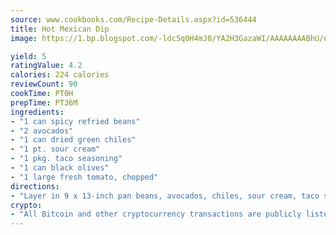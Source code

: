 ```yaml
---
source: www.cookbooks.com/Recipe-Details.aspx?id=536444
title: Hot Mexican Dip
image: https://1.bp.blogspot.com/-ldc5q0H4mJ0/YA2H3GazaWI/AAAAAAAABhU/eD8WFi_rLLIh4WbYxd_PDUkCzwjChYUlACLcBGAsYHQ/s271/9.png

yield: 5
ratingValue: 4.2
calories: 224 calories
reviewCount: 90
cookTime: PT0H
prepTime: PT36M
ingredients:
- "1 can spicy refried beans"
- "2 avocados"
- "1 can dried green chiles"
- "1 pt. sour cream"
- "1 pkg. taco seasoning"
- "1 can black olives"
- "1 large fresh tomato, chopped"
directions:
- "Layer in 9 x 13-inch pan beans, avocados, chiles, sour cream, taco seasoning sprinkle over the sour cream, olives and tomatoes."
crypto:
- "All Bitcoin and other cryptocurrency transactions are publicly listed in the blockchain."
---
```


